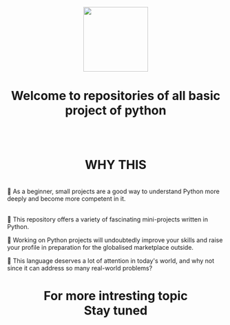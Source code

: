 <p align="center"> <img src="https://www.freecodecamp.org/news/content/images/2022/08/giphy-2.gif" height="150" width="150"> </p>

<h1 align="center">Welcome to repositories of all basic project of python</h1></br></br>
<h1 align="center">WHY THIS</h1>
<br>
📌 As a beginner, small projects are a good way to understand Python more deeply and become more competent in it.</br></br>

📌 This repository offers a variety of fascinating mini-projects written in Python.</br>

📌 Working on Python projects will undoubtedly improve your skills and raise your profile in preparation for the globalised marketplace outside.</br>


📌 This language deserves a lot of attention in today's world, and why not since it can address so many real-world problems?


<h1 align="center">For more intresting topic <br> Stay tuned</h1></p>
